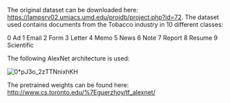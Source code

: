 The original dataset can be downloaded here: https://lampsrv02.umiacs.umd.edu/projdb/project.php?id=72.
The dataset used contains documents from the Tobacco industry in 10 different classes:

0 Ad
1 Email
2 Form
3 Letter
4 Memo
5 News
6 Note
7 Report
8 Resume
9 Scientific

The following AlexNet architecture is used:

![0*pJ3o_2zTTNnixhKH](https://user-images.githubusercontent.com/25797655/216047904-bb229cb5-52dd-42c4-87e8-c4b068daac1e.png)

The pretrained weights can be found here:
http://www.cs.toronto.edu/%7Eguerzhoy/tf_alexnet/
